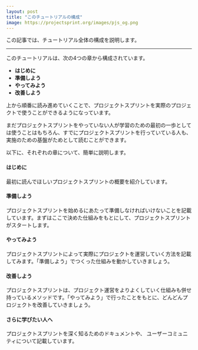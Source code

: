 ```yaml
---
layout: post
title: "このチュートリアルの構成"
image: https://projectsprint.org/images/pjs_og.png
---
```


この記事では、チュートリアル全体の構成を説明します。

---

このチュートリアルは、次の4つの章から構成されています。

- **はじめに**
- **準備しよう**
- **やってみよう**
- **改善しよう**

上から順番に読み進めていくことで、プロジェクトスプリントを実際のプロジェクトで使うことができるようになっています。

まだプロジェクトスプリントをやっていない人が学習のための最初の一歩としては使うことはもちろん、すでにプロジェクトスプリントを行っていている人も、実施のための基盤がためとして読むことができます。

以下に、それぞれの章について、簡単に説明します。

#### はじめに
最初に読んでほしいプロジェクトスプリントの概要を紹介しています。

#### 準備しよう
プロジェクトスプリントを始めるにあたって準備しなければいけないことを記載しています。まずはここで決めた仕組みをもとにして、プロジェクトスプリントがスタートします。

#### やってみよう
プロジェクトスプリントによって実際にプロジェクトを運営していく方法を記載してみます。「準備しよう」でつくった仕組みを動かしていきましょう。

#### 改善しよう
プロジェクトスプリントは、プロジェクト運営をよりよくしていく仕組みも併せ持っているメソッドです。「やってみよう」で行ったことをもとに、どんどんプロジェクトを改善していきましょう。

#### さらに学びたい人へ
プロジェクトスプリントを深く知るためのドキュメントや、 ユーザーコミュニティについて記載しています。
